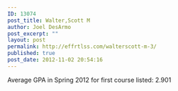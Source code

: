 ```yaml
---
ID: 13074
post_title: Walter,Scott M
author: Joel DesArmo
post_excerpt: ""
layout: post
permalink: http://effrtlss.com/walterscott-m-3/
published: true
post_date: 2012-11-02 20:54:16
---
```

<p>Average GPA in Spring 2012 for first course listed: 2.901</p>